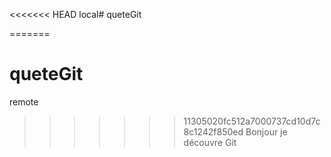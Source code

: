 <<<<<<< HEAD
local# queteGit

=======
# queteGit
remote
>>>>>>> 11305020fc512a7000737cd10d7c8c1242f850ed
Bonjour je découvre Git
